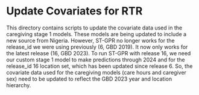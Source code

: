 # Update Covariates for RTR 

This directory contains scripts to update the covariate data used in the caregiving stage 1 models. These models are being updated to include a new source from Nigeria. However, ST-GPR no longer works for the release_id we were using previously (6, GBD 2019). It now only works for the latest release (16, GBD 2023). To run ST-GPR with release 16, we need our custom stage 1 model to make predictions through 2024 and for the release_id 16 location set, which has been updated since release 6. So, the covariate data used for the caregiving models (care hours and caregiver sex) need to be updated to reflect the GBD 2023 year and location hierarchy. 